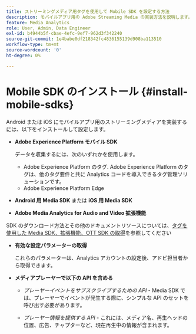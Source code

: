 ```yaml
---
title: ストリーミングメディア用タグを使用して Mobile SDK を設定する方法
description: モバイルアプリ用の Adobe Streaming Media の実装方法を説明します。
feature: Media Analytics
role: User, Admin, Data Engineer
exl-id: b4944b5f-cbae-4efc-9ef7-962d3f342240
source-git-commit: 1e4babe0df218342fc4836155139d908ba113510
workflow-type: tm+mt
source-wordcount: '0'
ht-degree: 0%

---
```


# Mobile SDK のインストール {#install-mobile-sdks}

Android または iOS にモバイルアプリ用のストリーミングメディアを実装するには、以下をインストールして設定します。

* **Adobe Experience Platform モバイル SDK**

  データを収集するには、次のいずれかを使用します。
   * Adobe Experience Platform のタグ. Adobe Experience Platform のタグは、他のタグ要件と共に Analytics コードを導入できるタグ管理ソリューションです。
   * Adobe Experience Platform Edge

* **Android 用 Media SDK** または **iOS 用 Media SDK**

* **Adobe Media Analytics for Audio and Video 拡張機能**

SDK のダウンロード方法とその他のドキュメントリソースについては、[タグを使用した Media SDK、拡張機能、OTT SDK の取得](/help/getting-started/download-sdks.md)を参照してください

* **有効な設定パラメーターの取得**

  これらのパラメーターは、Analytics アカウントの設定後、アドビ担当者から取得できます。

* **メディアプレーヤーで以下の API を含める**

   * *プレーヤーイベントをサブスクライブするための API* - Media SDK では、プレーヤーでイベントが発生する際に、シンプルな API のセットを呼び出す必要があります。

   * *プレーヤー情報を提供する API* - これには、メディア名、再生ヘッドの位置、広告、チャプターなど、現在再生中の情報が含まれます。
